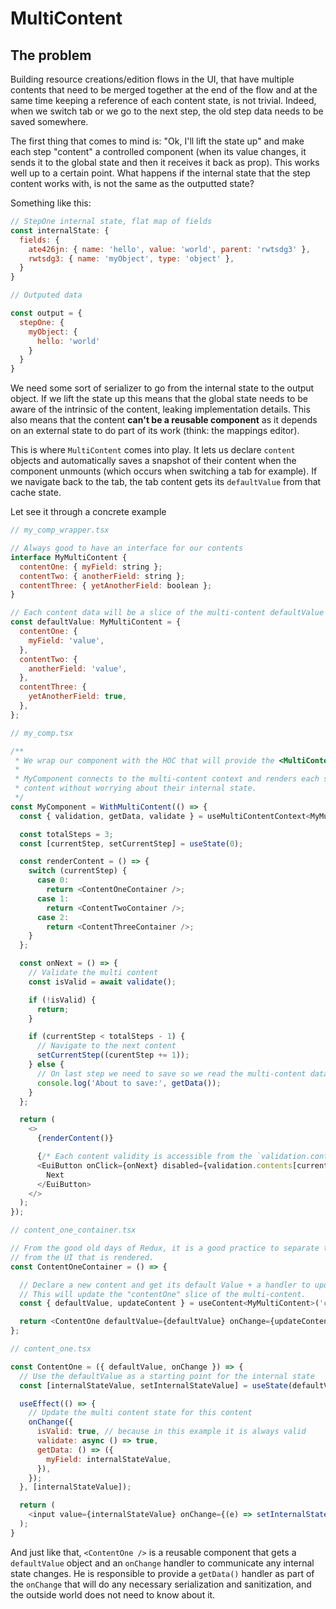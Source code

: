 # MultiContent

## The problem

Building resource creations/edition flows in the UI, that have multiple contents that need to be merged together at the end of the flow and at the same time keeping a reference of each content state, is not trivial. Indeed, when we switch tab or we go to the next step, the old step data needs to be saved somewhere.

The first thing that comes to mind is: "Ok, I'll lift the state up" and make each step "content" a controlled component (when its value changes, it sends it to the global state and then it receives it back as prop). This works well up to a certain point. What happens if the internal state that the step content works with, is not the same as the outputted state?

Something like this:

```js
// StepOne internal state, flat map of fields
const internalState: {
  fields: {
    ate426jn: { name: 'hello', value: 'world', parent: 'rwtsdg3' },
    rwtsdg3: { name: 'myObject', type: 'object' },
  }
}

// Outputed data

const output = {
  stepOne: {
    myObject: {
      hello: 'world'
    }
  }
}
```

We need some sort of serializer to go from the internal state to the output object. If we lift the state up this means that the global state needs to be aware of the intrinsic of the content, leaking implementation details.
This also means that the content **can't be a reusable component** as it depends on an external state to do part of its work (think: the mappings editor).

This is where `MultiContent` comes into play. It lets us declare `content` objects and automatically saves a snapshot of their content when the component unmounts (which occurs when switching a tab for example). If we navigate back to the tab, the tab content gets its `defaultValue` from that cache state.

Let see it through a concrete example

```js
// my_comp_wrapper.tsx

// Always good to have an interface for our contents
interface MyMultiContent {
  contentOne: { myField: string };
  contentTwo: { anotherField: string };
  contentThree: { yetAnotherField: boolean };
}

// Each content data will be a slice of the multi-content defaultValue
const defaultValue: MyMultiContent = {
  contentOne: {
    myField: 'value',
  },
  contentTwo: {
    anotherField: 'value',
  },
  contentThree: {
    yetAnotherField: true,
  },
};
```

```js
// my_comp.tsx

/**
 * We wrap our component with the HOC that will provide the <MultiContentProvider /> and let us use the "useMultiContentContext()" hook
 * 
 * MyComponent connects to the multi-content context and renders each step
 * content without worrying about their internal state.
 */
const MyComponent = WithMultiContent(() => {
  const { validation, getData, validate } = useMultiContentContext<MyMultiContent>();

  const totalSteps = 3;
  const [currentStep, setCurrentStep] = useState(0);

  const renderContent = () => {
    switch (currentStep) {
      case 0:
        return <ContentOneContainer />;
      case 1:
        return <ContentTwoContainer />;
      case 2:
        return <ContentThreeContainer />;
    }
  };

  const onNext = () => {
    // Validate the multi content
    const isValid = await validate();

    if (!isValid) {
      return;
    }

    if (currentStep < totalSteps - 1) {
      // Navigate to the next content
      setCurrentStep((curentStep += 1));
    } else {
      // On last step we need to save so we read the multi-content data
      console.log('About to save:', getData());
    }
  };

  return (
    <>
      {renderContent()}

      {/* Each content validity is accessible from the `validation.contents` object */}
      <EuiButton onClick={onNext} disabled={validation.contents[currentStep] === false}>
        Next
      </EuiButton>
    </>
  );
});
```

```js
// content_one_container.tsx

// From the good old days of Redux, it is a good practice to separate the connection to the multi-content
// from the UI that is rendered.
const ContentOneContainer = () => {

  // Declare a new content and get its default Value + a handler to update the content in the multi-content
  // This will update the "contentOne" slice of the multi-content.
  const { defaultValue, updateContent } = useContent<MyMultiContent>('contentOne');

  return <ContentOne defaultValue={defaultValue} onChange={updateContent} />
};
```

```js
// content_one.tsx

const ContentOne = ({ defaultValue, onChange }) => {
  // Use the defaultValue as a starting point for the internal state
  const [internalStateValue, setInternalStateValue] = useState(defaultValue.myField);

  useEffect(() => {
    // Update the multi content state for this content
    onChange({
      isValid: true, // because in this example it is always valid
      validate: async () => true,
      getData: () => ({
        myField: internalStateValue,
      }),
    });
  }, [internalStateValue]);

  return (
    <input value={internalStateValue} onChange={(e) => setInternalStateValue(e.target.value)} />
  );
}
```

And just like that, `<ContentOne />` is a reusable component that gets a `defaultValue` object and an `onChange` handler to communicate any internal state changes. He is responsible to provide a `getData()` handler as part of the `onChange` that will do any necessary serialization and sanitization, and the outside world does not need to know about it.